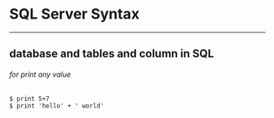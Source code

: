 # SQL Server Syntax
***
## database and tables and column in SQL
###### for print any value
```
$ print 5+7
$ print 'hello' + ' world'
```
